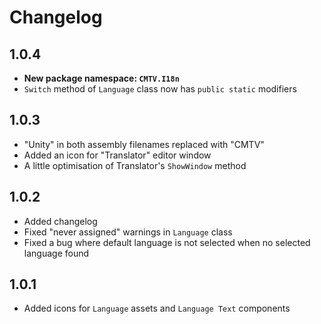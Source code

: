 # Changelog

## 1.0.4

* **New package namespace: `CMTV.I18n`**
* `Switch` method of `Language` class now has `public static` modifiers

## 1.0.3

* "Unity" in both assembly filenames replaced with "CMTV"
* Added an icon for "Translator" editor window
* A little optimisation of Translator's `ShowWindow` method

## 1.0.2

* Added changelog
* Fixed "never assigned" warnings in `Language` class
* Fixed a bug where default language is not selected when no selected language found

## 1.0.1

* Added icons for `Language` assets and `Language Text` components